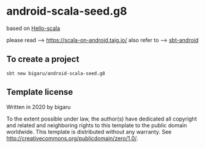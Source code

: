 # android-scala-seed.g8

based on [Hello-scala](https://github.com/Taig/hello-scala)

please read --> https://scala-on-android.taig.io/
also refer to --> [sbt-android](https://github.com/scala-android/sbt-android)

## To create a project
```
sbt new bigaru/android-scala-seed.g8
```

## Template license
Written in 2020 by bigaru

To the extent possible under law, the author(s) have dedicated all copyright and related
and neighboring rights to this template to the public domain worldwide.
This template is distributed without any warranty. See <http://creativecommons.org/publicdomain/zero/1.0/>.
